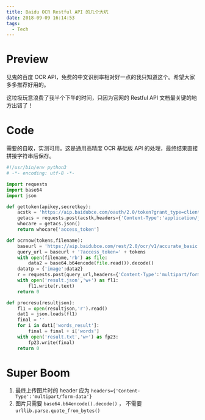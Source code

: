 ```yaml
---
title: Baidu OCR Restful API 的几个大坑
date: 2018-09-09 16:14:53
tags:
  - Tech
---
```


# Preview

见鬼的百度 OCR API，免费的中文识别率相对好一点的我只知道这个。希望大家多多推荐好用的。

这垃圾玩意浪费了我半个下午的时间，只因为官网的 Restful API 文档最关键的地方出错了！

# Code

需要的自取，实测可用。这是通用高精度 OCR 基础版 API 的处理，最终结果直接拼接字符串后保存。

```python
#!/usr/bin/env python3
# -*- encoding: utf-8 -*-

import requests
import base64
import json

def gettoken(apikey,secretkey):
    acstk = 'https://aip.baidubce.com/oauth/2.0/token?grant_type=client_credentials&client_id=' + apikey + '&client_secret=' + secretkey
    getacs = requests.post(acstk,headers={'Content-Type':'application/json; charset=UTF-8'})
    whocare = getacs.json()
    return whocare['access_token']

def ocrnow(tokens,filename):
    baseurl = 'https://aip.baidubce.com/rest/2.0/ocr/v1/accurate_basic'
    query_url = baseurl + '?access_token=' + tokens
    with open(filename,'rb') as file:
        data2 = base64.b64encode(file.read()).decode()
    datatp = {'image':data2}
    r = requests.post(query_url,headers={'Content-Type':'multipart/form-data'},data=datatp)
    with open('result.json','w+') as fl1:
        fl1.write(r.text)
    return 0

def procresu(resultjson):
    fl1 = open(resultjson,'r').read()
    dat1 = json.loads(fl1)
    final = ''
    for i in dat1['words_result']:
        final = final + i['words']
    with open('result.txt','w+') as fp23:
        fp23.write(final)
    return 0
```

# Super Boom

1. 最终上传图片时的 header 应为 `headers={'Content-Type':'multipart/form-data'}`
2. 图片只需要 `base64.b64encode().decode()` ， 不需要 `urllib.parse.quote_from_bytes()`
